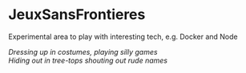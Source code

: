# JeuxSansFrontieres
Experimental area to play with interesting tech, e.g. Docker and Node

*Dressing up in costumes, playing silly games*  
*Hiding out in tree-tops shouting out rude names*
